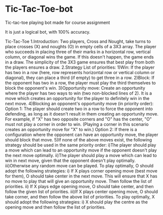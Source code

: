 # Tic-Tac-Toe-bot
Tic-tac-toe playing bot made for course assignment

It is just a logical bot, with 100% accuracy.

Tic-Tac-Toe
1.Introduction:
    Two players, Cross and Nought, take turns to place crosses (X) and noughts (O) in empty cells of a 3X3 array.
    The player who succeeds in placing three of their marks in a horizontal row, vertical column, or diagonal wins
    the game. If this doesn't happen, the game ends in a draw. The simplicity of the 3X3 game ensures that best
    play from both the players ensures a draw.
2.Strategy
    List of priorities:
    1)Win: If the player has two in a row (here, row represents horizontal row or vertical
     column or diagonal), they can place a third (if empty) to get three in a row.
    2)Block: If the opponent has two in a row, the player must play the third themselves to
    block the opponent's win.
    3)Opportunity move: Create an opportunity where the player has two ways to win (two non-blocked lines of 2).
    It is a move which creates an opportunity for the player to definitely win in the next move.
    4)Blocking an opponent's opportunity move (in priority order):
        Option 1: The player should create two in a row to force the opponent into
              defending, as long as it doesn't result in them creating an opportunity move. For example, if
              "X" has two opposite corners and "O" has the center, "O" must not play a
              corner in order to win. (Playing a corner in this scenario creates an opportunity move for "X"
               to win.)
        Option 2: If there is a configuration where the opponent can have an opportunity move, the player
               should block that move.
    5)If none of the above moves exist, the following strategy should be used in the same priority order:
        i)The player should play a move which can lead to an opportunity move if the opponent doesn't play the next
         move optimally.
        ii)The player should play a move which can lead to win in next move, given that the
         opponent doesn't play optimally.
        iii)Otherwise any random move can be played.
    To play optimally, O should adopt the following strategies:
    i)    If X plays corner opening move (best move for them), O should take center in the next move. This
        will ensure that X has no move to play that will give an opportunity move. Then follow the list of priorities.
    ii)    If X plays edge opening move, O should take center, and then follow the given list of priorities.
    iii)If X plays center opening move, O should take corner, and then follow the above list of priorities.
    To play optimally, X should adopt the following strategies:
    i)    X should play the centre as the opening move and then follow the list of priorities.

